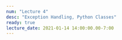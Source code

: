 ```yaml
---
num: "Lecture 4"
desc: "Exception Handling, Python Classes"
ready: true
lecture_date: 2021-01-14 14:00:00.00-7:00
---
```

